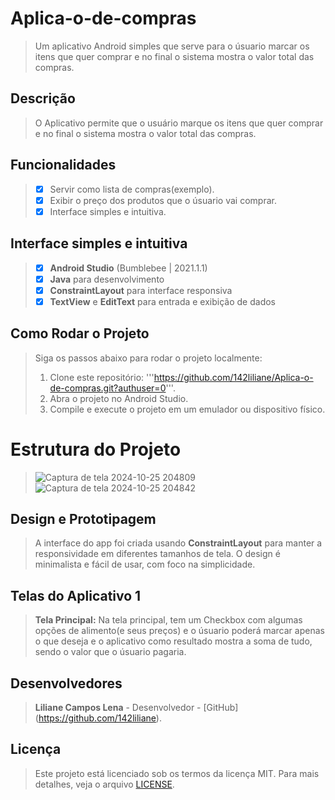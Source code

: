 # Aplica-o-de-compras
> Um aplicativo Android simples que serve para o úsuario marcar os itens que quer comprar e no final o sistema mostra o valor total das compras.

## Descrição
> O Aplicativo permite que o usuário marque os itens que quer comprar e no final o sistema mostra o valor total das compras.

## Funcionalidades
> - [x] Servir como lista de compras(exemplo).
> - [x] Exibir o preço dos produtos que o úsuario vai comprar.
> - [x] Interface simples e intuitiva.

## Interface simples e intuitiva
> - [x] **Android Studio** (Bumblebee | 2021.1.1)
> - [x] **Java** para desenvolvimento
> - [x] **ConstraintLayout** para interface responsiva
> - [x] **TextView** e **EditText** para entrada e exibição de dados

## Como Rodar o Projeto
> Siga os passos abaixo para rodar o projeto localmente:
> 1. Clone este repositório:
>'''https://github.com/142liliane/Aplica-o-de-compras.git?authuser=0'''.
> 2. Abra o projeto no Android Studio.
> 3. Compile e execute o projeto em um emulador ou dispositivo físico.

# Estrutura do Projeto
> ![Captura de tela 2024-10-25 204809](https://github.com/user-attachments/assets/a0776893-2bf9-47e0-af76-3dbf134e4dc5)
> ![Captura de tela 2024-10-25 204842](https://github.com/user-attachments/assets/19f3e6d5-efef-4caa-8072-c1a24feba9c4)

##  Design e Prototipagem
> A interface do app foi criada usando **ConstraintLayout** para manter a responsividade em diferentes tamanhos de tela. 
> O design é minimalista e fácil de usar, com foco na simplicidade.

## Telas do Aplicativo 1
> **Tela Principal:**
> Na tela principal, tem um Checkbox com algumas opções de alimento(e seus preços) e o úsuario poderá marcar apenas o que deseja e o aplicativo como resultado mostra a soma de tudo, sendo o valor que o úsuario pagaria.

## Desenvolvedores
> **Liliane Campos Lena**  - Desenvolvedor - [GitHub] (https://github.com/142liliane).

## Licença 
> Este projeto está licenciado sob os termos da licença MIT. Para mais detalhes, veja o arquivo [LICENSE](LICENSE).
